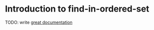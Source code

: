 # Introduction to find-in-ordered-set

TODO: write [great documentation](http://jacobian.org/writing/what-to-write/)
